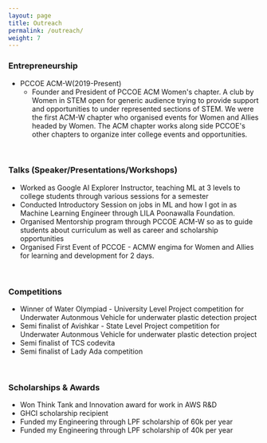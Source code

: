 ```yaml
---
layout: page
title: Outreach
permalink: /outreach/
weight: 7
---
```



### Entrepreneurship <br>
<ul>
<li>PCCOE ACM-W(2019-Present) <ul>
    <li> Founder and President of PCCOE ACM Women's chapter. A club by Women in STEM open for generic audience trying to provide support and opportunities to under represented sections of STEM. We were the first ACM-W chapter who organised events for Women and Allies headed by Women. The ACM chapter works along side PCCOE's other chapters to organize inter college events and opportunities. </li> </ul> </li>
</ul> <br>


### Talks (Speaker/Presentations/Workshops) <br>
<ul>
<li> Worked as Google AI Explorer Instructor, teaching ML at 3 levels to college students through various sessions for a semester </li>
<li> Conducted Introductory Session on jobs in ML and how I got in as Machine Learning Engineer through LILA Poonawalla Foundation. </li>  
<li> Organised Mentorship program through PCCOE ACM-W so as to guide students about curriculum as well as career and scholarship opportunities </li> 
<li> Organised First Event of PCCOE - ACMW engima for Women and Allies for learning and development for 2 days.
</ul><br>

### Competitions <br>
<ul>
<li> Winner of Water Olympiad - University Level Project competition for Underwater Autonmous Vehicle for underwater plastic detection project </li> 
<li> Semi finalist of Avishkar - State Level Project competition for Underwater Autonmous Vehicle for underwater plastic detection project </li> 
<li> Semi finalist of TCS codevita  </li> 
<li> Semi finalist of Lady Ada competition  </li> 
</ul><br>
 

### Scholarships & Awards <br>
<ul>
<li> Won Think Tank and Innovation award for work in AWS R&D
<li> GHCI scholarship recipient </li>
<li> Funded my Engineering through LPF scholarship of 60k per year </li> 
<li> Funded my Engineering through LPF scholarship of 40k per year  </li>
</ul> 

